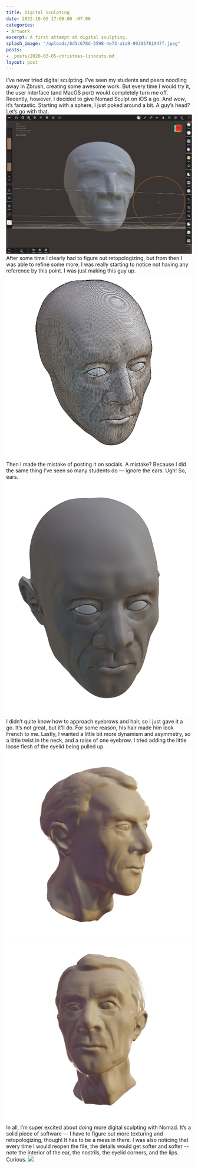 ```yaml
---
title: Digital Sculpting
date: 2022-10-05 17:00:00 -07:00
categories:
- Artwork
excerpt: A first attempt at digital sculpting.
splash_image: "/uploads/8d5c678d-3598-4e73-a1a9-09305781947f.jpeg"
posts:
- _posts/2020-03-05-christmas-linocuts.md
layout: post
---
```

I’ve never tried digital sculpting. I’ve seen my students and peers noodling away in Zbrush, creating some awesome work. But every time I would try it, the user interface (and MacOS port) would completely turn me off.
Recently, however, I decided to give Nomad Sculpt on iOS a go. And _wow_, it’s fantastic.
Starting with a sphere, I just poked around a bit. A guy’s head? Let’s go with that.
![](/uploads/0d22cdd7-f57d-491e-b457-c9423b673dcb.jpeg)  
After some time I clearly had to figure out retopologizing, but from then I was able to refine some more. I was really starting to notice not having any reference by this point. I was just making this guy up.
![](/uploads/47bd28a0-eba7-4a8e-8f58-0bdb7cbebf17.jpeg)  
Then I made the mistake of posting it on socials. A mistake? Because I did the same thing I’ve seen so many students do — ignore the ears. Ugh! So, ears.
![](/uploads/9c3dbbff-3122-410c-8c95-1df047fa2d70.jpeg)
I didn’t quite know how to approach eyebrows and hair, so I just gave it a go. It’s not great, but it’ll do. For some reason, his hair made him look French to me.
Lastly, I wanted a little bit more dynamism and asymmetry, so a little twist in the neck, and a raise of one eyebrow. I tried adding the little loose flesh of the eyelid being pulled up.
![](/uploads/8d5c678d-3598-4e73-a1a9-09305781947f.jpeg)![](/uploads/9f0f410c-c0d6-4e6a-bb52-cfda044538d8.jpeg)
In all, I’m super excited about doing more digital sculpting with Nomad. It’s a solid piece of software — I have to figure out more texturing and retopologizing, though! It has to be a mess in there.
I was also noticing that every time I would reopen the file, the details would get softer and softer -- note the interior of the ear, the nostrils, the eyelid corners, and the lips. Curious.
![](/uploads/img_0073.GIF)
